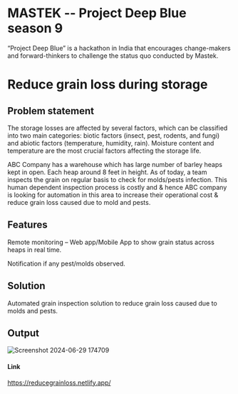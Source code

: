 # MASTEK -- Project Deep Blue season 9

“Project Deep Blue” is a hackathon in India that encourages change-makers and forward-thinkers to challenge the status quo conducted by Mastek.


# Reduce grain loss during storage

## Problem statement
The storage losses are affected by several factors, which can be classified into two main categories: biotic factors (insect, pest, rodents, and fungi) and abiotic factors (temperature, humidity, rain). Moisture content and temperature are the most crucial factors affecting the storage life.

ABC Company has a warehouse which has large number of barley heaps kept in open. Each heap around 8 feet in height. As of today, a team inspects the grain on regular basis to check for molds/pests infection. This human dependent inspection process is costly and & hence ABC company is looking for automation in this area to increase their operational cost & reduce grain loss caused due to mold and pests.

## Features
Remote monitoring – Web app/Mobile App to show grain status across heaps in real time.

Notification if any pest/molds observed.

## Solution

Automated grain inspection solution to reduce grain loss caused due to molds and pests.


## Output
![Screenshot 2024-06-29 174709](https://github.com/muthu-2005/RGS_Project_Deep_Blue/assets/139162239/b3209fca-1530-4dca-9cad-2e3298afb8d9)


#### Link
https://reducegrainloss.netlify.app/
